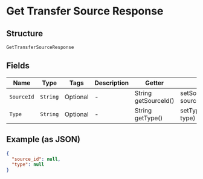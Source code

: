 
# Get Transfer Source Response

## Structure

`GetTransferSourceResponse`

## Fields

| Name | Type | Tags | Description | Getter | Setter |
|  --- | --- | --- | --- | --- | --- |
| `SourceId` | `String` | Optional | - | String getSourceId() | setSourceId(String sourceId) |
| `Type` | `String` | Optional | - | String getType() | setType(String type) |

## Example (as JSON)

```json
{
  "source_id": null,
  "type": null
}
```

